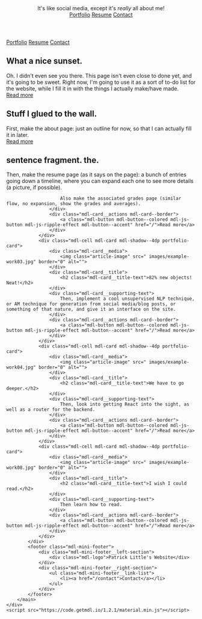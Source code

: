<div class="mdl-layout mdl-js-layout mdl-layout--fixed-header">
        <header class="mdl-layout__header mdl-layout__header--waterfall portfolio-header">
            <div class="mdl-layout__header-row portfolio-logo-row">
                <span class="mdl-layout__title">
                    <div class="portfolio-logo"></div>
                    <span class="mdl-layout__title">It's like social media, except it's <i>really</i> all about me!</span>
                </span>
            </div>
            <div class="mdl-layout__header-row portfolio-navigation-row mdl-layout--large-screen-only">
                <nav class="mdl-navigation mdl-typography--body-1-force-preferred-font">
                    <a class="mdl-navigation__link is-active" href="/">Portfolio</a>
                    <a class="mdl-navigation__link" href="/resume">Resume</a>
                    <a class="mdl-navigation__link" href="/contact">Contact</a>
                </nav>
            </div>
        </header>
        <div class="mdl-layout__drawer mdl-layout--small-screen-only">
            <nav class="mdl-navigation mdl-typography--body-1-force-preferred-font">
                    <a class="mdl-navigation__link is-active" href="/">Portfolio</a>
                    <a class="mdl-navigation__link" href="/resume">Resume</a>
                    <a class="mdl-navigation__link" href="/contact">Contact</a>
            </nav>
        </div>
        <main class="mdl-layout__content">
            <div class="mdl-grid portfolio-max-width">
                <div class="mdl-cell mdl-card mdl-shadow--4dp portfolio-card">
                    <div class="mdl-card__media">
                        <img class="article-image" src=" images/example-work01.jpg" border="0" alt="">
                    </div>
                    <div class="mdl-card__title">
                        <h2 class="mdl-card__title-text">What a nice sunset.</h2>
                    </div>
                    <div class="mdl-card__supporting-text">
                        Oh. I didn't even see you there. This page isn't even close to done yet, and it's going to be sweet. Right now, I'm going to use it as a sort of to-do list for the website, while I fill it in with the things I actually make/have made.
                    </div>
                    <div class="mdl-card__actions mdl-card--border">
                        <a class="mdl-button mdl-button--colored mdl-js-button mdl-js-ripple-effect mdl-button--accent" href="/">Read more</a>
                    </div>
                </div>
                <div class="mdl-cell mdl-card mdl-shadow--4dp portfolio-card">
                    <div class="mdl-card__media">
                        <img class="article-image" src=" images/example-work07.jpg" border="0" alt="">
                    </div>
                    <div class="mdl-card__title">
                        <h2 class="mdl-card__title-text">Stuff I glued to the wall.</h2>
                    </div>
                    <div class="mdl-card__supporting-text">
                        First, make the about page: just an outline for now, so that I can actually
                        fill it in later.
                    </div>
                    <div class="mdl-card__actions mdl-card--border">
                        <a class="mdl-button mdl-button--colored mdl-js-button mdl-js-ripple-effect mdl-button--accent" href="/">Read more</a>
                    </div>
                </div>
                <div class="mdl-cell mdl-card mdl-shadow--4dp portfolio-card">
                    <div class="mdl-card__media">
                        <img class="article-image" src=" images/example-work02.jpg" border="0" alt="">
                    </div>
                    <div class="mdl-card__title">
                        <h2 class="mdl-card__title-text">sentence fragment. the.</h2>
                    </div>
                    <div class="mdl-card__supporting-text">
                        Then, make the resume page (as it says on the page): a bunch of entries going down a timeline, where you can expand each one to see more details (a picture, if possible).

                        Also make the associated grades page (similar flow, no expansion, show the grades and averages).
                    </div>
                    <div class="mdl-card__actions mdl-card--border">
                        <a class="mdl-button mdl-button--colored mdl-js-button mdl-js-ripple-effect mdl-button--accent" href="/">Read more</a>
                    </div>
                </div>
                <div class="mdl-cell mdl-card mdl-shadow--4dp portfolio-card">
                    <div class="mdl-card__media">
                        <img class="article-image" src=" images/example-work03.jpg" border="0" alt="">
                    </div>
                    <div class="mdl-card__title">
                        <h2 class="mdl-card__title-text">82% new objects! Neat!</h2>
                    </div>
                    <div class="mdl-card__supporting-text">
                        Then, implement a cool unsupervised NLP technique, or AM technique for generation from social media/blog posts, or something of that nature, and give it an interface on the site.
                    </div>
                    <div class="mdl-card__actions mdl-card--border">
                        <a class="mdl-button mdl-button--colored mdl-js-button mdl-js-ripple-effect mdl-button--accent" href="/">Read more</a>
                    </div>
                </div>
                <div class="mdl-cell mdl-card mdl-shadow--4dp portfolio-card">
                    <div class="mdl-card__media">
                        <img class="article-image" src=" images/example-work04.jpg" border="0" alt="">
                    </div>
                    <div class="mdl-card__title">
                        <h2 class="mdl-card__title-text">We have to go deeper.</h2>
                    </div>
                    <div class="mdl-card__supporting-text">
                        Then, look into getting React into the sight, as well as a router for the backend.
                    </div>
                    <div class="mdl-card__actions mdl-card--border">
                        <a class="mdl-button mdl-button--colored mdl-js-button mdl-js-ripple-effect mdl-button--accent" href="/">Read more</a>
                    </div>
                </div>
                <div class="mdl-cell mdl-card mdl-shadow--4dp portfolio-card">
                    <div class="mdl-card__media">
                        <img class="article-image" src=" images/example-work08.jpg" border="0" alt="">
                    </div>
                    <div class="mdl-card__title">
                        <h2 class="mdl-card__title-text">I wish I could read.</h2>
                    </div>
                    <div class="mdl-card__supporting-text">
                        Then learn how to read.
                    </div>
                    <div class="mdl-card__actions mdl-card--border">
                        <a class="mdl-button mdl-button--colored mdl-js-button mdl-js-ripple-effect mdl-button--accent" href="/">Read more</a>
                    </div>
                </div>
            </div>
            <footer class="mdl-mini-footer">
                <div class="mdl-mini-footer__left-section">
                    <div class="mdl-logo">Patrick Little's Website</div>
                </div>
                <div class="mdl-mini-footer__right-section">
                    <ul class="mdl-mini-footer__link-list">
                        <li><a href="/contact">Contact</a></li>
                    </ul>
                </div>
            </footer>
        </main>
    </div>
    <script src="https://code.getmdl.io/1.2.1/material.min.js"></script>